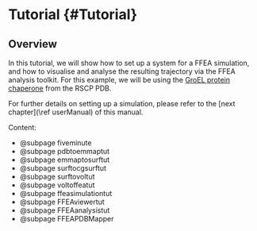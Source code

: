 Tutorial {#Tutorial}
=========================

Overview 
----------------

In this tutorial, we will show how to set up a system for a FFEA simulation,
 and how to visualise and analyse the resulting trajectory via the FFEA analysis toolkit.
 For this example, we will be using the [GroEL protein chaperone](http://www.rcsb.org/pdb/explore.do?structureId=4HEL) from the RSCP PDB.

For further details on setting up a simulation, please refer to the [next chapter](\ref userManual) of this manual. 



Content:

- @subpage fiveminute
- @subpage pdbtoemmaptut
- @subpage emmaptosurftut
- @subpage surftocgsurftut
- @subpage surftovoltut
- @subpage voltoffeatut
- @subpage ffeasimulationtut
- @subpage FFEAviewertut
- @subpage FFEAanalysistut
- @subpage FFEAPDBMapper

